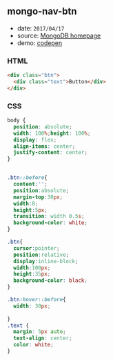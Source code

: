 ## mongo-nav-btn

* date: `2017/04/17`
* source: [MongoDB homepage](https://www.mongodb.com/)
* demo: [codepen](https://codepen.io/yrq110/pen/mmeMEE)

### HTML
```html
<div class="btn">
  <div class="text">Button</div>
</div>
```

### CSS
```css
body {
  position: absolute;
  width: 100%;height: 100%;
  display: flex;
  align-items: center;
  justify-content: center;
}


.btn::before{
  content:'';
  position:absolute;
  margin-top:30px;
  width:0;
  height:5px;
  transition: width 0.5s;
  background-color: white;
}

.btn{
  cursor:pointer;
  position:relative;
  display:inline-block;
  width:100px;
  height:35px;
  background-color: black;
}

.btn:hover::before{
  width: 30px;
  
}
.text {
  margin: 5px auto;
  text-align: center;
  color: white;
}
```
